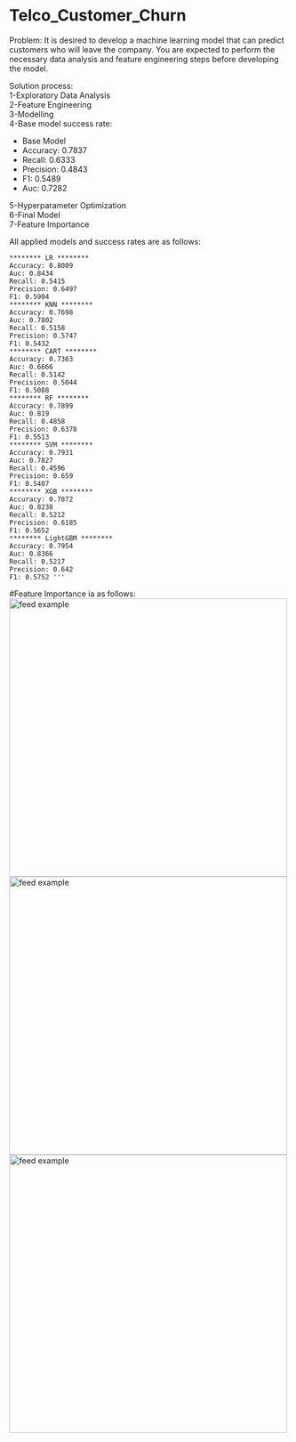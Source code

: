# Telco_Customer_Churn

Problem: It is desired to develop a machine learning model that can predict customers who will leave the company. You are expected to perform the necessary data analysis and feature engineering steps before developing the model.

Solution process:
<br/>
1-Exploratory Data Analysis
<br/>
2-Feature Engineering
<br/>
3-Modelling
<br/>
4-Base model success rate:
  * Base Model
  * Accuracy: 0.7837
  * Recall: 0.6333
  * Precision: 0.4843
  * F1: 0.5489
  * Auc: 0.7282
  
5-Hyperparameter Optimization
<br/>
6-Final Model
<br/>
7-Feature Importance
<br/>


All applied models and success rates are as follows:

    ******** LR ********
    Accuracy: 0.8009
    Auc: 0.8434
    Recall: 0.5415
    Precision: 0.6497
    F1: 0.5904
    ******** KNN ********
    Accuracy: 0.7698
    Auc: 0.7802
    Recall: 0.5158
    Precision: 0.5747
    F1: 0.5432
    ******** CART ********
    Accuracy: 0.7363
    Auc: 0.6666
    Recall: 0.5142
    Precision: 0.5044
    F1: 0.5088
    ******** RF ********
    Accuracy: 0.7899
    Auc: 0.819
    Recall: 0.4858
    Precision: 0.6378
    F1: 0.5513
    ******** SVM ********
    Accuracy: 0.7931
    Auc: 0.7827
    Recall: 0.4596
    Precision: 0.659
    F1: 0.5407
    ******** XGB ********
    Accuracy: 0.7872
    Auc: 0.8238
    Recall: 0.5212
    Precision: 0.6185
    F1: 0.5652
    ******** LightGBM ********
    Accuracy: 0.7954
    Auc: 0.8366
    Recall: 0.5217
    Precision: 0.642
    F1: 0.5752 '''
    
    
    
#Feature Importance ia as follows:
<br/>
<img src="https://user-images.githubusercontent.com/87859856/184912892-011dd55d-9fe6-4f85-a4a0-60a30279f219.png" alt="feed example" width="500"> 
<img src="https://user-images.githubusercontent.com/87859856/184912911-e3e9d508-8d91-4dd9-ae68-3c85bd79f30c.png" alt="feed example" width="500"> 
<img src="https://user-images.githubusercontent.com/87859856/184912931-171b78a1-d182-4611-a1c9-89d92b02f5e2.png" alt="feed example" width="500"> 

